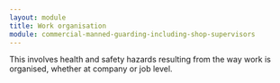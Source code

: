 ```yaml
---
layout: module
title: Work organisation
module: commercial-manned-guarding-including-shop-supervisors
---
```

This involves health and safety hazards resulting from the way work is
organised, whether at company or job level.


